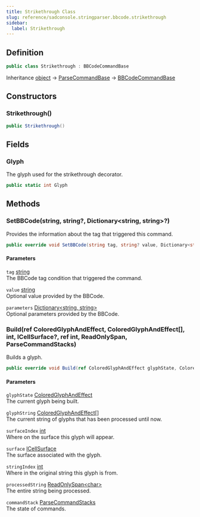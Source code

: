 ```yaml
---
title: Strikethrough Class
slug: reference/sadconsole.stringparser.bbcode.strikethrough
sidebar:
  label: Strikethrough
---
```

## Definition

```csharp title="C#"
public class Strikethrough : BBCodeCommandBase
```

Inheritance [object](https://learn.microsoft.com/dotnet/api/system.object/) → [ParseCommandBase](../sadconsole.stringparser.parsecommandbase/) → [BBCodeCommandBase](../sadconsole.stringparser.bbcode.bbcodecommandbase/)

## Constructors

### Strikethrough()

```csharp title="C#"
public Strikethrough()
```


## Fields

### Glyph

The glyph used for the strikethrough decorator.

```csharp title="C#"
public static int Glyph
```

## Methods

### SetBBCode(string, string?, Dictionary<string, string>?)

Provides the information about the tag that triggered this command.

```csharp title="C#"
public override void SetBBCode(string tag, string? value, Dictionary<string, string>? parameters)
```

#### Parameters

`tag` [string](https://learn.microsoft.com/dotnet/api/system.string/)  
The BBCode tag condition that triggered the command.

`value` [string](https://learn.microsoft.com/dotnet/api/system.string/)  
Optional value provided by the BBCode.

`parameters` [Dictionary\<string, string\>](https://learn.microsoft.com/dotnet/api/system.collections.generic.dictionary-2/)  
Optional parameters provided by the BBCode.


### Build(ref ColoredGlyphAndEffect, ColoredGlyphAndEffect[], int, ICellSurface?, ref int, ReadOnlySpan<char>, ParseCommandStacks)

Builds a glyph.

```csharp title="C#"
public override void Build(ref ColoredGlyphAndEffect glyphState, ColoredGlyphAndEffect[] glyphString, int surfaceIndex, ICellSurface? surface, ref int stringIndex, ReadOnlySpan<char> processedString, ParseCommandStacks commandStack)
```

#### Parameters

`glyphState` [ColoredGlyphAndEffect](../sadconsole.coloredglyphandeffect/)  
The current glyph being built.

`glyphString` [ColoredGlyphAndEffect[]](../sadconsole.coloredglyphandeffect/)  
The current string of glyphs that has been processed until now.

`surfaceIndex` [int](https://learn.microsoft.com/dotnet/api/system.int32/)  
Where on the surface this glyph will appear.

`surface` [ICellSurface](../sadconsole.icellsurface/)  
The surface associated with the glyph.

`stringIndex` [int](https://learn.microsoft.com/dotnet/api/system.int32/)  
Where in the original string this glyph is from.

`processedString` [ReadOnlySpan\<char\>](https://learn.microsoft.com/dotnet/api/system.readonlyspan-1/)  
The entire string being processed.

`commandStack` [ParseCommandStacks](../sadconsole.stringparser.parsecommandstacks/)  
The state of commands.